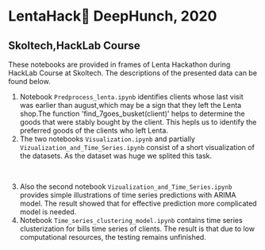 # LentaHack🌻 DeepHunch, 2020
## Skoltech,HackLab Course

These notebooks are provided in frames of Lenta Hackathon during HackLab Course at Skoltech. The descriptions of the presented data can be found below.

1. Notebook ```Predprocess_lenta.ipynb``` identifies clients whose last visit was earlier than august,which may be a sign that they left the Lenta shop.The function 'find_7goes_busket(client)' helps to determine the goods that were stably bought by the client. This hepls us to identify the preferred goods of the clients who left Lenta.
2. The two notebooks ```Visualization.ipynb``` and partially ```Vizualization_and_Time_Series.ipynb``` consist of a short visualization of the datasets. As the dataset was huge we splited this task. 

<br>

3. Also the second notebook ```Vizualization_and_Time_Series.ipynb``` provides simple illustrations of time series predictions with ARIMA model. The result showed that for effective prediction more complicated model is needed.
4. Notebook ```Time_series_clustering_model.ipynb``` contains time series clusterization for bills time series of clients. The result is that due to low computational resources, the testing remains unfinished.


